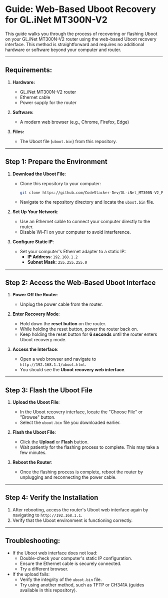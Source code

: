 
# Guide: Web-Based Uboot Recovery for GL.iNet MT300N-V2

This guide walks you through the process of recovering or flashing Uboot on your GL.iNet MT300N-V2 router using the web-based Uboot recovery interface. This method is straightforward and requires no additional hardware or software beyond your computer and router.

---

## Requirements:
1. **Hardware:**
   - GL.iNet MT300N-V2 router
   - Ethernet cable
   - Power supply for the router

2. **Software:**
   - A modern web browser (e.g., Chrome, Firefox, Edge)

3. **Files:**
   - The Uboot file (`uboot.bin`) from this repository.

---

## Step 1: Prepare the Environment
1. **Download the Uboot File**:
   - Clone this repository to your computer:
     ```bash
     git clone https://github.com/CodeStacker-Dev/GL-iNet_MT300N-V2_Factory.git
     ```
   - Navigate to the repository directory and locate the `uboot.bin` file.

2. **Set Up Your Network**:
   - Use an Ethernet cable to connect your computer directly to the router.
   - Disable Wi-Fi on your computer to avoid interference.

3. **Configure Static IP**:
   - Set your computer's Ethernet adapter to a static IP:
     - **IP Address**: `192.168.1.2`
     - **Subnet Mask**: `255.255.255.0`

---

## Step 2: Access the Web-Based Uboot Interface
1. **Power Off the Router**:
   - Unplug the power cable from the router.

2. **Enter Recovery Mode**:
   - Hold down the **reset button** on the router.
   - While holding the reset button, power the router back on.
   - Keep holding the reset button for **6 seconds** until the router enters Uboot recovery mode.

3. **Access the Interface**:
   - Open a web browser and navigate to `http://192.168.1.1/uboot.html`.
   - You should see the **Uboot recovery web interface**.

---

## Step 3: Flash the Uboot File
1. **Upload the Uboot File**:
   - In the Uboot recovery interface, locate the "Choose File" or "Browse" button.
   - Select the `uboot.bin` file you downloaded earlier.

2. **Flash the Uboot File**:
   - Click the **Upload** or **Flash** button.
   - Wait patiently for the flashing process to complete. This may take a few minutes.

3. **Reboot the Router**:
   - Once the flashing process is complete, reboot the router by unplugging and reconnecting the power cable.

---

## Step 4: Verify the Installation
1. After rebooting, access the router's Uboot web interface again by navigating to `http://192.168.1.1`.
2. Verify that the Uboot environment is functioning correctly.

---

## Troubleshooting:
- If the Uboot web interface does not load:
  - Double-check your computer's static IP configuration.
  - Ensure the Ethernet cable is securely connected.
  - Try a different browser.
- If the upload fails:
  - Verify the integrity of the `uboot.bin` file.
  - Try using another method, such as TFTP or CH341A (guides available in this repository).
